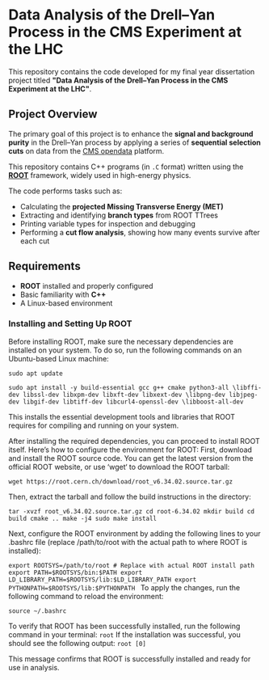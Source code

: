 # Data Analysis of the Drell–Yan Process in the CMS Experiment at the LHC

This repository contains the code developed for my final year dissertation project titled **"Data Analysis of the Drell–Yan Process in the CMS Experiment at the LHC"**.


## Project Overview

The primary goal of this project is to enhance the **signal and background purity** in the Drell–Yan process by applying a series of **sequential selection cuts** on data from the [CMS opendata](https://opendata.cern.ch/search?q&f=experiment%3ACMS&l=list&order=desc&p=1&s=10&sort=mostrecent) platform.

This repository contains C++ programs (in `.C` format) written using the **[ROOT](https://root.cern/)** framework, widely used in high-energy physics.

The code performs tasks such as:

- Calculating the **projected Missing Transverse Energy (MET)**
- Extracting and identifying **branch types** from ROOT TTrees
- Printing variable types for inspection and debugging
- Performing a **cut flow analysis**, showing how many events survive after each cut

## Requirements

- **ROOT** installed and properly configured
- Basic familiarity with **C++**
- A Linux-based environment

### Installing and Setting Up ROOT
Before installing ROOT, make sure the necessary dependencies are installed on your system. To do so, run the following commands on an Ubuntu-based Linux machine:

`sudo apt update`

`sudo apt install -y build-essential gcc g++ cmake python3-all \libffi-dev libssl-dev libxpm-dev libxft-dev libxext-dev \libpng-dev libjpeg-dev libgif-dev libtiff-dev libcurl4-openssl-dev \libboost-all-dev`

This installs the essential development tools and libraries that ROOT requires for compiling and running on your system.

After installing the required dependencies, you can proceed to install ROOT itself. Here’s how to configure the environment for ROOT:
First, download and install the ROOT source code. You can get the latest version from the official ROOT website, or use ‘wget‘ to download the ROOT tarball:

`wget https://root.cern.ch/download/root_v6.34.02.source.tar.gz`

Then, extract the tarball and follow the build instructions in the directory:

`tar -xvzf root_v6.34.02.source.tar.gz
cd root-6.34.02
mkdir build
cd build
cmake ..
make -j4
sudo make install`

Next, configure the ROOT environment by adding the following lines to your .bashrc file
(replace /path/to/root with the actual path to where ROOT is installed):

`export ROOTSYS=/path/to/root # Replace with actual ROOT install path
export PATH=$ROOTSYS/bin:$PATH
export LD_LIBRARY_PATH=$ROOTSYS/lib:$LD_LIBRARY_PATH
export PYTHONPATH=$ROOTSYS/lib:$PYTHONPATH
`
To apply the changes, run the following command to reload the environment:

`source ~/.bashrc`

To verify that ROOT has been successfully installed, run the following command in your terminal: `root`
If the installation was successful, you should see the following output: `root [0]`

This message confirms that ROOT is successfully installed and ready for use in analysis.







